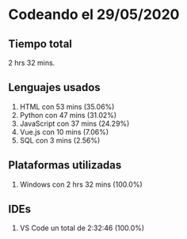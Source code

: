# Codeando el 29/05/2020

## Tiempo total
2 hrs 32 mins.

## Lenguajes usados
1. HTML con 53 mins (35.06%)
1. Python con 47 mins (31.02%)
1. JavaScript con 37 mins (24.29%)
1. Vue.js con 10 mins (7.06%)
1. SQL con 3 mins (2.56%)

## Plataformas utilizadas
1. Windows con 2 hrs 32 mins (100.0%)

## IDEs
1. VS Code un total de 2:32:46 (100.0%)
